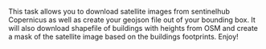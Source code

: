 This task allows you to download satellite images from sentinelhub Copernicus as well as create your geojson file out of your bounding box. 
It will also download shapefile of buildings with heights from OSM and create a mask of the satellite image based on the buildings footprints.
Enjoy!
